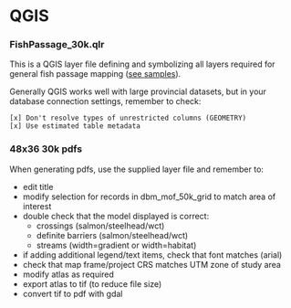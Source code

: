 # QGIS

### FishPassage_30k.qlr

This is a QGIS layer file defining and symbolizing all layers required for general fish passage mapping ([see samples](https://www.hillcrestgeo.ca/outgoing/fishpassage/projects/)).

Generally QGIS works well with large provincial datasets, but in your database connection settings, remember to check:

    [x] Don't resolve types of unrestricted columns (GEOMETRY)
    [x] Use estimated table metadata


### 48x36 30k pdfs

When generating pdfs, use the supplied layer file and remember to:
- edit title
- modify selection for records in dbm_mof_50k_grid to match area of interest
- double check that the model displayed is correct:
    + crossings (salmon/steelhead/wct)
    + definite barriers (salmon/steelhead/wct)
    + streams (width=gradient or width=habitat)
- if adding additional legend/text items, check that font matches (arial)
- check that map frame/project CRS matches UTM zone of study area
- modify atlas as required
- export atlas to tif (to reduce file size)
- convert tif to pdf with gdal


